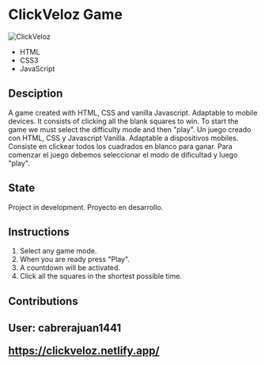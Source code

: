 # ClickVeloz Game

![ClickVeloz](https://user-images.githubusercontent.com/128076873/233641229-bd611773-0e6b-4fdd-b937-57f0ed6dc379.png)

<ul>
<li>HTML</li>
<li>CSS3</li>
<li>JavaScript</li>
</ul>

<h2>Desciption</h2>

A game created with HTML, CSS and vanilla Javascript. Adaptable to mobile devices. It consists of clicking all the blank squares to win. To start the game we must select the difficulty mode and then "play".
Un juego creado con HTML, CSS y Javascript Vanilla. Adaptable a dispositivos mobiles. Consiste en clickear todos los cuadrados en blanco para ganar. Para comenzar el juego debemos seleccionar el modo de dificultad y luego "play".

<h2>State</h2>
Project in development. 
Proyecto en desarrollo. 

<h2>Instructions</h2>
<ol>
<li>Select any game mode.</li>
<li>When you are ready press "Play".</li>
<li>A countdown will be activated.</li>
<li>Click all the squares in the shortest possible time.</li>
</ol>

<h2>Contributions<h2/>
User: cabrerajuan1441

<a>https://clickveloz.netlify.app/</a>
